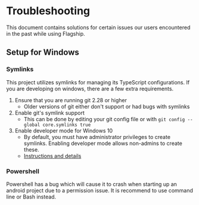 # Troubleshooting

This document contains solutions for certain issues our users encountered in
the past while using Flagship.

## Setup for Windows

### Symlinks

This project utilizes symlinks for managing its TypeScript configurations. If
you are developing on windows, there are a few extra requirements.

1. Ensure that you are running git 2.28 or higher
   - Older versions of git either don't support or had bugs with symlinks
2. Enable git's symlink support
   - This can be done by editing your git config file or with `git config --global core.symlinks true`
3. Enable developer mode for Windows 10
   - By default, you must have administrator privileges to create symlinks. Enabling developer
     mode allows non-admins to create these.
   - [Instructions and details](https://docs.microsoft.com/en-us/windows/uwp/get-started/enable-your-device-for-development)

### Powershell

Powershell has a bug which will cause it to crash when starting up an android
project due to a permission issue. It is recommend to use command line or Bash
instead.
